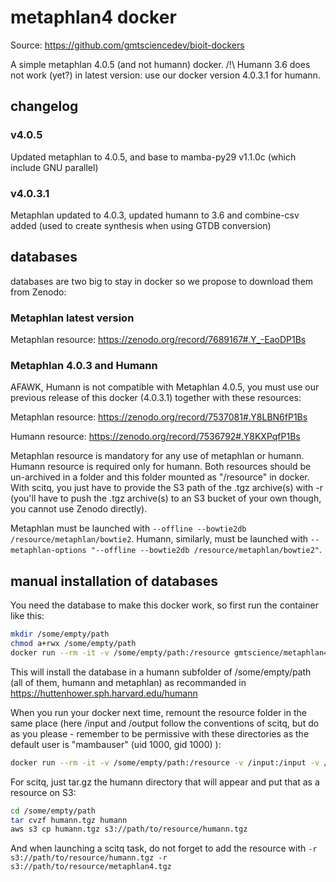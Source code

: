# metaphlan4 docker

Source: https://github.com/gmtsciencedev/bioit-dockers

A simple metaphlan 4.0.5 (and not humann) docker.
/!\ Humann 3.6 does not work (yet?) in latest version: use our docker version 4.0.3.1 for humann.

## changelog

### v4.0.5
Updated metaphlan to 4.0.5, and base to mamba-py29 v1.1.0c (which include GNU parallel)

### v4.0.3.1
Metaphlan updated to 4.0.3, updated humann to 3.6 and combine-csv added (used to create synthesis when using GTDB conversion)

## databases

databases are two big to stay in docker so we propose to download them from Zenodo:

### Metaphlan latest version

Metaphlan resource: https://zenodo.org/record/7689167#.Y_-EaoDP1Bs

### Metaphlan 4.0.3 and Humann

AFAWK, Humann is not compatible with Metaphlan 4.0.5, you must use our previous release of this docker (4.0.3.1) together with these resources:

Metaphlan resource: https://zenodo.org/record/7537081#.Y8LBN6fP1Bs

Humann resource: https://zenodo.org/record/7536792#.Y8KXPqfP1Bs

Metaphlan resource is mandatory for any use of metaphlan or humann. Humann resource is required only for humann. Both resources should be un-archived in a folder and this folder mounted as "/resource" in docker. With scitq, you just have to provide the S3 path of the .tgz archive(s) with -r (you'll have to push the .tgz archive(s) to an S3 bucket of your own though, you cannot use Zenodo directly).

Metaphlan must be launched with `--offline --bowtie2db /resource/metaphlan/bowtie2`.
Humann, similarly, must be launched with `--metaphlan-options "--offline --bowtie2db /resource/metaphlan/bowtie2"`.
## manual installation of databases
You need the database to make this docker work, so first run the container like this:


```bash
mkdir /some/empty/path
chmod a+rwx /some/empty/path
docker run --rm -it -v /some/empty/path:/resource gmtscience/metaphlan4 install_database.sh 
```

This will install the database in a humann subfolder of /some/empty/path (all of them, humann and metaphlan) as recommanded in https://huttenhower.sph.harvard.edu/humann

When you run your docker next time, remount the resource folder in the same place (here /input and /output follow the conventions of scitq, but do as you please - remember to be permissive with these directories as the default user is "mambauser" (uid 1000, gid 1000) ):

```bash
docker run --rm -it -v /some/empty/path:/resource -v /input:/input -v /output:/output gmtscience/metaphlan4 humann -i /input/sample_reads.fastq -o /output/sample_results
```

For scitq, just tar.gz the humann directory that will appear and put that as a resource on S3:
```bash
cd /some/empty/path
tar cvzf humann.tgz humann
aws s3 cp humann.tgz s3://path/to/resource/humann.tgz
```

And when launching a scitq task, do not forget to add the resource with `-r s3://path/to/resource/humann.tgz -r s3://path/to/resource/metaphlan4.tgz`
